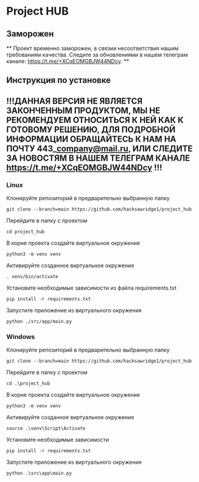 # Project HUB
## Заморожен
** Проект временно заморожен, в связии несоответствия нашим требованиям качества. Следите за обновлениями в нашем телеграм канале: https://t.me/+XCqEOMGBJW44NDcy. **

## Инструкция по установке
## !!!ДАННАЯ ВЕРСИЯ НЕ ЯВЛЯЕТСЯ ЗАКОНЧЕННЫМ ПРОДУКТОМ, МЫ НЕ РЕКОМЕНДУЕМ ОТНОСИТЬСЯ К НЕЙ КАК К ГОТОВОМУ РЕШЕНИЮ, ДЛЯ ПОДРОБНОЙ ИНФОРМАЦИИ ОБРАЩАЙТЕСЬ К НАМ НА ПОЧТУ 443\_company@mail.ru, ИЛИ СЛЕДИТЕ ЗА НОВОСТЯМ В НАШЕМ ТЕЛЕГРАМ КАНАЛЕ https://t.me/+XCqEOMGBJW44NDcy !!!
### Linux
Клонируйте репозиторий в предварительно выбранную папку
```
git clone --branch=main https://github.com/hacksawridge1/project_hub
```
Перейдите в папку с проектом
```
cd project_hub
```
В корне проекта создайте виртуальное окружение
```
python3 -m venv venv
```
Активируйте созданное виртуальное окружение
```
. venv/bin/activate
```
Установите необходимые зависимости из файла requirements.txt
```
pip install -r requirements.txt
```
Запустите приложение из виртуального окружения
```
python ./src/app/main.py
```
### Windows
Клонируйте репозиторий в предварительно выбранную папку
```
git clone --branch=main https://github.com/hacksawridge1/project_hub
```
Перейдите в папку с проектом
```
cd .\project_hub
```
В корне проекта создайте виртуальное окружение
```
python3 -m venv venv
```
Активируйте созданное виртуальное окружение
```
source .\venv\Script\Activate
```
Установите необходимые зависимости
```
pip install -r requirements.txt
```
Запустите приложение из виртуального окружения
```
python .\src\app\main.py
```
